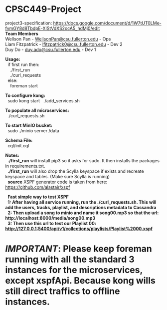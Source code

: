 # CPSC449-Project
project3-specification: https://docs.google.com/document/d/1W7tUT0LMe-fvmGY8d8TbdpE-XIStVdXS2ocA5_hdMj0/edit <br />
<b>Team Members</b><br />
Wellson Pan - WellsonPan@csu.fullerton.edu - Ops<br />
Liam Fitzpatrick - lfitzpatrick0@csu.fullerton.edu - Dev 2<br />
Duy Do - duy.ado@csu.fullerton.edu - Dev 1<br />

<b>Usage:<br /></b> 
&nbsp;&nbsp;if first run then:<br />
&nbsp;&nbsp;&nbsp;&nbsp;./first_run <br /> 
&nbsp;&nbsp;&nbsp;&nbsp;./curl_requests <br />
&nbsp;&nbsp;else:<br />
&nbsp;&nbsp;&nbsp;&nbsp;foreman start <br />

<b>To configure kong:<br /></b>
&nbsp;&nbsp;sudo kong start
&nbsp;&nbsp;./add_services.sh

<b>To populate all microservices:<br /></b>
&nbsp;&nbsp;./curl_requests.sh

<b>To start MinIO bucket:<br /></b>
&nbsp;&nbsp;sudo ./minio server /data 

<b>Schema File:</b><br />
&nbsp;&nbsp;cql/init.cql<br />

<b>Notes:</b></br>
&nbsp;&nbsp;<b>./first_run</b> will install pip3 so it asks for sudo. It then installs the packages in requirements.txt.</br>
&nbsp;&nbsp;<b>./first_run</b> will also drop the Scylla keyspace if exists and recreate keyspace and tables. (Make sure Scylla is running)</br>
&nbsp;&nbsp;<b>source</b> XSPF generator code is taken from here: https://github.com/alastair/xspf</br>

&nbsp;&nbsp;<b>Fast simple way to test XSPF</b></br>
&nbsp;&nbsp;<b>1: After having all service running, run the ./curl_requests.sh. This will add the users, tracks, playlist, and descriptions metadata to Cassandra</b></br>
&nbsp;&nbsp;<b>2: Then upload a song to minio and name it song00.mp3 so that the url: http://localhost:8000/media/song00.mp3</b></br>
&nbsp;&nbsp;<b>3: Then use this url to test our Playlist 00: http://127.0.0.1:5400/api/v1/collections/playlists/Playlist%2000.xspf</b></br>


# ***IMPORTANT***: Please keep foreman running with all the standard 3 instances for the microservices, except xspfApi. Because kong wills still direct traffics to offline instances.